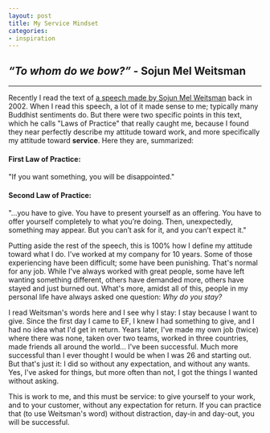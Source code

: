 ```yaml
---
layout: post
title: My Service Mindset
categories:
- inspiration
---
```


## *“To whom do we bow?”* - Sojun Mel Weitsman

---

Recently I read the text of [a speech made by Sojun Mel Weitsman](http://www.chzc.org/mel21.htm) back in 2002. When I read this speech, a lot of it made sense to me; typically many Buddhist sentiments do. But there were two specific points in this text, which he calls "Laws of Practice" that really caught me, because I found they near perfectly describe my attitude toward work, and more specifically my attitude toward **service**. Here they are, summarized:

#### First Law of Practice:
"If you want something, you will be disappointed."

#### Second Law of Practice:

"...you have to give. You have to present yourself as an offering. You have to offer yourself completely to what you’re doing. Then, unexpectedly, something may appear. But you can’t ask for it, and you can’t expect it."

Putting aside the rest of the speech, this is 100% how I define my attitude toward what I do. I've worked at my company for 10 years. Some of those experiencing have been difficult; some have been punishing. That's normal for any job. While I've always worked with great people, some have left wanting something different, others have demanded more, others have stayed and just burned out. What's more, amidst all of this, people in my personal life have always asked one question: *Why do you stay?*

I read Weitsman's words here and I see why I stay: I stay because I want to give. Since the first day I came to EF, I knew I had something to give, and I had no idea what I'd get in return. Years later, I've made my own job (twice) where there was none, taken over two teams, worked in three countries, made friends all around the world... I've been successful. Much more successful than I ever thought I would be when I was 26 and starting out. But that's just it: I did so without any expectation, and without any wants. Yes, I've asked for things, but more often than not, I got the things I wanted without asking.

This is work to me, and this must be service: to give yourself to your work, and to your customer, without any expectation for return. If you can practice that (to use Weitsman's word) without distraction, day-in and day-out, you will be successful.
